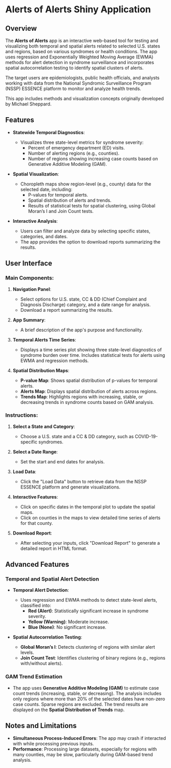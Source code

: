 # Alerts of Alerts Shiny Application

## Overview

The **Alerts of Alerts** app is an interactive web-based tool for testing and visualizing both temporal and spatial alerts related to selected U.S. states and regions, based on various syndromes or health conditions. The app uses regression and Exponentially Weighted Moving Average (EWMA) methods for alert detection in syndrome surveillance and incorporates spatial autocorrelation testing to identify spatial clusters of alerts.

The target users are epidemiologists, public health officials, and analysts working with data from the National Syndromic Surveillance Program (NSSP) ESSENCE platform to monitor and analyze health trends.

This app includes methods and visualization concepts originally developed by Michael Sheppard.

## Features

- **Statewide Temporal Diagnostics**:
  - Visualizes three state-level metrics for syndrome severity:
    - Percent of emergency department (ED) visits.
    - Number of alerting regions (e.g., counties).
    - Number of regions showing increasing case counts based on Generative Additive Modeling (GAM).

- **Spatial Visualization**:
  - Choropleth maps show region-level (e.g., county) data for the selected date, including:
    - P-values for temporal alerts.
    - Spatial distribution of alerts and trends.
    - Results of statistical tests for spatial clustering, using Global Moran’s I and Join Count tests.

- **Interactive Analysis**:
  - Users can filter and analyze data by selecting specific states, categories, and dates.
  - The app provides the option to download reports summarizing the results.

## User Interface

### Main Components:

1. **Navigation Panel**:
   - Select options for U.S. state, CC & DD (Chief Complaint and Diagnosis Discharge) category, and a date range for analysis.
   - Download a report summarizing the results.

2. **App Summary**:
   - A brief description of the app's purpose and functionality.

3. **Temporal Alerts Time Series**:
   - Displays a time series plot showing three state-level diagnostics of syndrome burden over time. Includes statistical tests for alerts using EWMA and regression methods.

4. **Spatial Distribution Maps**:
   - **P-value Map**: Shows spatial distribution of p-values for temporal alerts.
   - **Alerts Map**: Displays spatial distribution of alerts across regions.
   - **Trends Map**: Highlights regions with increasing, stable, or decreasing trends in syndrome counts based on GAM analysis.

### Instructions:

1. **Select a State and Category**:
   - Choose a U.S. state and a CC & DD category, such as COVID-19-specific syndromes.

2. **Select a Date Range**:
   - Set the start and end dates for analysis.

3. **Load Data**:
   - Click the "Load Data" button to retrieve data from the NSSP ESSENCE platform and generate visualizations.

4. **Interactive Features**:
   - Click on specific dates in the temporal plot to update the spatial maps.
   - Click on counties in the maps to view detailed time series of alerts for that county.

5. **Download Report**:
   - After selecting your inputs, click "Download Report" to generate a detailed report in HTML format.

## Advanced Features

### Temporal and Spatial Alert Detection

- **Temporal Alert Detection**:
  - Uses regression and EWMA methods to detect state-level alerts, classified into:
    - **Red (Alert)**: Statistically significant increase in syndrome severity.
    - **Yellow (Warning)**: Moderate increase.
    - **Blue (None)**: No significant increase.

- **Spatial Autocorrelation Testing**:
  - **Global Moran’s I**: Detects clustering of regions with similar alert levels.
  - **Join Count Test**: Identifies clustering of binary regions (e.g., regions with/without alerts).

### GAM Trend Estimation

- The app uses **Generative Additive Modeling (GAM)** to estimate case count trends (increasing, stable, or decreasing). The analysis includes only regions where more than 20% of the selected dates have non-zero case counts. Sparse regions are excluded. The trend results are displayed on the **Spatial Distribution of Trends** map.

## Notes and Limitations

- **Simultaneous Process-Induced Errors**: The app may crash if interacted with while processing previous inputs.
- **Performance**: Processing large datasets, especially for regions with many counties, may be slow, particularly during GAM-based trend analysis.
  
